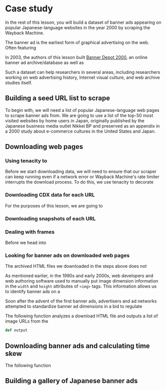 # Case study

In the rest of this lesson, you will build a dataset of banner ads appearing on popular Japanese-language websites in the year 2000 by scraping the Wayback Machine. 

The banner ad is the earliest form of graphical advertising on the web. Often featuring 

In 2003, the authors of this lesson built [Banner Depot 2000](http://banner-depot-2000.net), an online banner ad archive/database as well as 

Such a dataset can help researchers in several areas, including researchers working on web advertising history, Internet visual culture, and web archive studies itself. 


## Building a seed URL list to scrape

To begin with, we will need a list of popular Japanese-language web pages to scrape banner ads from. We are going to use a list of the top-50 most visited websites by home users in Japan, originally published by the Japanese business media outlet Nikkei BP and preserved as an appendix in a 2000 study about e-commerce cultures in the United States and Japan. 

## Downloading web pages

### Using tenacity to 

Before we start downloading data, we will need to ensure that our scraper can keep running even if a network error or Wayback Machine's rate limiter interrupts the download process. To do this, we use tenacity to decorate 

### Downloading CDX data for each URL

For the purposes of this lesson, we are going to 

### Downloading snapshots of each URL


### Dealing with frames

Before we head into 

### Looking for banner ads on downloaded web pages

The archived HTML files we downloaded in the steps above does not 

As mentioned earlier, in the 1990s and early 2000s, web developers and web authoring software used to manually put image dimension information in the `width` and `height` attributes of `<img>` tags. This information allows us to identify banner ads on a 

Soon after the advent of the first banner ads, advertisers and ad networks attempted to standardize banner ad dimensions in a bid to regulate  

The following function analyzes a download HTML file and outputs a list of image URLs from the 

```python
def output
```

## Downloading banner ads and calculating time skew

The following function 



## Building a gallery of Japanese banner ads

